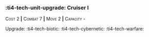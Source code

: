 ### :ti4-tech-unit-upgrade: **Cruiser I**

<span style="font-variant:small-caps;">Cost 2</span> __|__ <span style="font-variant:small-caps;">Combat 7</span> __|__ <span style="font-variant:small-caps;">Move 2</span> __|__ <span style="font-variant:small-caps;">Capacity -</span>

Upgrade: :ti4-tech-biotic: :ti4-tech-cybernetic: :ti4-tech-warfare:
